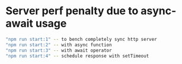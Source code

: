 # Server perf penalty due to async-await usage

```sh
"npm run start:1" -- to bench completely sync http server
"npm run start:2" -- with async function
"npm run start:3" -- with await operator
"npm run start:4" -- schedule response with setTimeout
```
